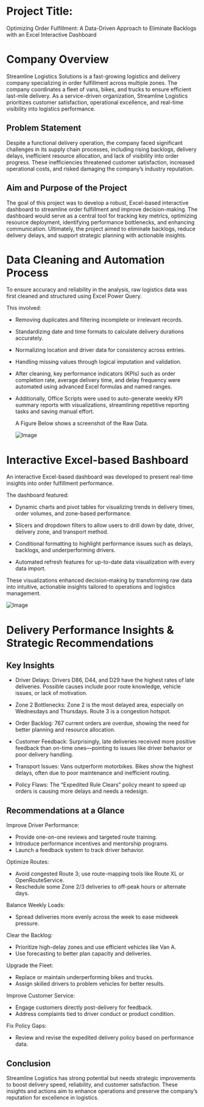 # Project Title:
Optimizing Order Fulfillment: A Data-Driven Approach to Eliminate Backlogs with an Excel Interactive Dashboard

# Company Overview
Streamline Logistics Solutions is a fast-growing logistics and delivery company specializing in order fulfillment across multiple zones. The company coordinates a fleet of vans, bikes, and trucks to ensure efficient last-mile delivery. As a service-driven organization, Streamline Logistics prioritizes customer satisfaction, operational excellence, and real-time visibility into logistics performance.

## Problem Statement
Despite a functional delivery operation, the company faced significant challenges in its supply chain processes, including rising backlogs, delivery delays, inefficient resource allocation, and lack of visibility into order progress. These inefficiencies threatened customer satisfaction, increased operational costs, and risked damaging the company’s industry reputation.

## Aim and Purpose of the Project
The goal of this project was to develop a robust, Excel-based interactive dashboard to streamline order fulfillment and improve decision-making. The dashboard would serve as a central tool for tracking key metrics, optimizing resource deployment, identifying performance bottlenecks, and enhancing communication. Ultimately, the project aimed to eliminate backlogs, reduce delivery delays, and support strategic planning with actionable insights.

# Data Cleaning and Automation Process
To ensure accuracy and reliability in the analysis, raw logistics data was first cleaned and structured using Excel Power Query. 

This involved:
- Removing duplicates and filtering incomplete or irrelevant records.
- Standardizing date and time formats to calculate delivery durations accurately.
- Normalizing location and driver data for consistency across entries.
- Handling missing values through logical imputation and validation.
- After cleaning, key performance indicators (KPIs) such as order completion rate, average delivery time, and delay frequency were automated using advanced Excel formulas and named ranges.
- Additionally, Office Scripts were used to auto-generate weekly KPI summary reports with visualizations, streamlining repetitive reporting tasks and saving manual effort.

  A Figure Below shows a screenshot of the Raw Data.

  ![Image](https://github.com/user-attachments/assets/d84a1483-d576-4b6f-ab10-d10fa87ebc9a)

# Interactive Excel-based Bashboard
An interactive Excel-based dashboard was developed to present real-time insights into order fulfillment performance. 

The dashboard featured:

- Dynamic charts and pivot tables for visualizing trends in delivery times, order volumes, and zone-based performance.

- Slicers and dropdown filters to allow users to drill down by date, driver, delivery zone, and transport method.

- Conditional formatting to highlight performance issues such as delays, backlogs, and underperforming drivers.

- Automated refresh features for up-to-date data visualization with every data import.

These visualizations enhanced decision-making by transforming raw data into intuitive, actionable insights tailored to operations and logistics management.

![Image](https://github.com/user-attachments/assets/9697f249-cc13-416f-beb6-34b54429e3ba)

# Delivery Performance Insights & Strategic Recommendations
## Key Insights
- Driver Delays: Drivers D86, D44, and D29 have the highest rates of late deliveries. Possible causes include poor route knowledge, vehicle issues, or lack of motivation.

- Zone 2 Bottlenecks: Zone 2 is the most delayed area, especially on Wednesdays and Thursdays. Route 3 is a congestion hotspot.

- Order Backlog: 767 current orders are overdue, showing the need for better planning and resource allocation.

- Customer Feedback: Surprisingly, late deliveries received more positive feedback than on-time ones—pointing to issues like driver behavior or poor delivery handling.

- Transport Issues: Vans outperform motorbikes. Bikes show the highest delays, often due to poor maintenance and inefficient routing.

- Policy Flaws: The “Expedited Rule Clears” policy meant to speed up orders is causing more delays and needs a redesign.

## Recommendations at a Glance
Improve Driver Performance:
- Provide one-on-one reviews and targeted route training.
- Introduce performance incentives and mentorship programs.
- Launch a feedback system to track driver behavior.

Optimize Routes:
- Avoid congested Route 3; use route-mapping tools like Route XL or OpenRouteService.
- Reschedule some Zone 2/3 deliveries to off-peak hours or alternate days.

Balance Weekly Loads:
- Spread deliveries more evenly across the week to ease midweek pressure.

Clear the Backlog:
- Prioritize high-delay zones and use efficient vehicles like Van A.
- Use forecasting to better plan capacity and deliveries.

Upgrade the Fleet:
- Replace or maintain underperforming bikes and trucks.
- Assign skilled drivers to problem vehicles for better results.

Improve Customer Service:
- Engage customers directly post-delivery for feedback.
- Address complaints tied to driver conduct or product condition.

Fix Policy Gaps:
- Review and revise the expedited delivery policy based on performance data.

## Conclusion
Streamline Logistics has strong potential but needs strategic improvements to boost delivery speed, reliability, and customer satisfaction. 
These insights and actions aim to enhance operations and preserve the company’s reputation for excellence in logistics.
